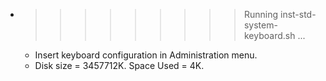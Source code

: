 * >>>>>>>>> Running inst-std-system-keyboard.sh ...
  * Insert keyboard configuration in Administration menu.
  * Disk size = 3457712K. Space Used = 4K.
